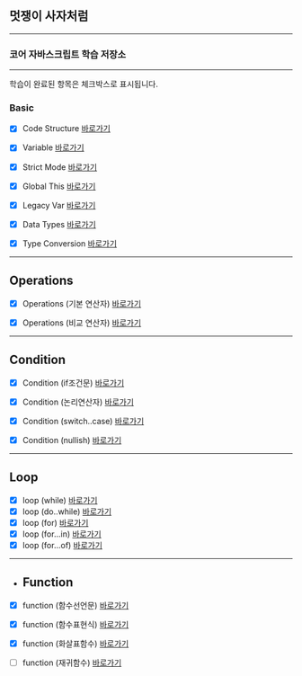 ## 멋쟁이 사자처럼

---

### 코어 자바스크립트 학습 저장소

---

학습이 완료된 항목은 체크박스로 표시됩니다.

### Basic

- [x] Code Structure [바로가기](https://github.com/simseonbeom/core-js/blob/01.core/client/chapter/core/01.codeStructure.js)
- [x] Variable [바로가기](https://github.com/simseonbeom/core-js/blob/01.core/client/chapter/core/02.variables.js)
- [x] Strict Mode [바로가기](https://github.com/simseonbeom/core-js/blob/01.core/client/chapter/core/03.strictMode.js)
- [x] Global This [바로가기](https://github.com/simseonbeom/core-js/blob/01.core/client/chapter/core/04.globalThis.js)
- [x] Legacy Var [바로가기](https://github.com/simseonbeom/core-js/blob/01.core/client/chapter/core/05.legacyVar.js)
- [x] Data Types [바로가기](https://github.com/simseonbeom/core-js/blob/01.core/client/chapter/core/06.dataTypes.js)
- [x] Type Conversion [바로가기](https://github.com/simseonbeom/core-js/blob/01.core/client/chapter/core/07.typeConversion.js)


---

## Operations
- [x] Operations (기본 연산자) [바로가기](https://github.com/simseonbeom/core-js/blob/01.core/client/chapter/core/08-1.operation.js)
- [x] Operations (비교 연산자) [바로가기](https://github.com/simseonbeom/core-js/blob/01.core/client/chapter/core/08-2.operation.js)


---
## Condition
- [x] Condition (if조건문) [바로가기](https://github.com/simseonbeom/core-js/blob/01.core/client/chapter/core/09-1.conditions.js)
- [x] Condition (논리연산자) [바로가기](https://github.com/simseonbeom/core-js/blob/01.core/client/chapter/core/09-2.conditions.js)
- [x] Condition (switch..case) [바로가기](https://github.com/simseonbeom/core-js/blob/01.core/client/chapter/core/09-3.conditions.js)
- [x] Condition (nullish) [바로가기](https://github.com/simseonbeom/core-js/blob/01.core/client/chapter/core/09-4.conditions.js)


---
## Loop
- [x] loop (while) [바로가기](https://github.com/simseonbeom/core-js/blob/01.core/client/chapter/core/10-1.loop.js)
- [x] loop (do..while) [바로가기](https://github.com/simseonbeom/core-js/blob/01.core/client/chapter/core/10-2.loop.js)
- [x] loop (for) [바로가기](https://github.com/simseonbeom/core-js/blob/01.core/client/chapter/core/10-3.loop.js)
- [x] loop (for...in) [바로가기](https://github.com/simseonbeom/core-js/blob/01.core/client/chapter/core/10-4.loop.js)
- [x] loop (for...of) [바로가기](https://github.com/simseonbeom/core-js/blob/01.core/client/chapter/core/10-5.loop.js)
  
---
- ## Function
- [x] function (함수선언문) [바로가기](https://github.com/simseonbeom/core-js/blob/01.core/client/chapter/core/11-1.function.js)
- [x] function (함수표현식) [바로가기](https://github.com/simseonbeom/core-js/blob/01.core/client/chapter/core/11-2.function.js)
- [x] function (화살표함수) [바로가기](https://github.com/simseonbeom/core-js/blob/01.core/client/chapter/core/11-3.function.js)
- [ ] function (재귀함수) [바로가기](https://github.com/simseonbeom/core-js/blob/01.core/client/chapter/core/11-4.function.js)


